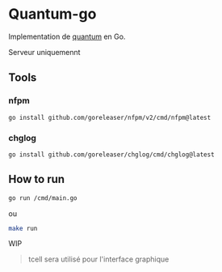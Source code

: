 # Quantum-go

Implementation de [quantum](https://github.com/Leizar06001/Quantum) en Go.

Serveur uniquemennt

## Tools

### nfpm

`go install github.com/goreleaser/nfpm/v2/cmd/nfpm@latest`

### chglog

`go install github.com/goreleaser/chglog/cmd/chglog@latest`

## How to run

```bash
go run /cmd/main.go
```

ou

```bash
make run
```
WIP

> tcell sera utilisé pour l'interface graphique
